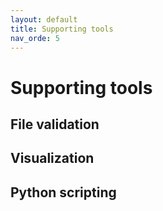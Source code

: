 ```yaml
---
layout: default
title: Supporting tools
nav_orde: 5
---
```


# Supporting tools

## File validation

## Visualization

## Python scripting
